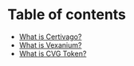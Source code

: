 # Table of contents

* [What is Certivago?](README.md)
* [What is Vexanium?](what-is-vexanium.md)
* [What is CVG Token?](what-is-cvg-token.md)
